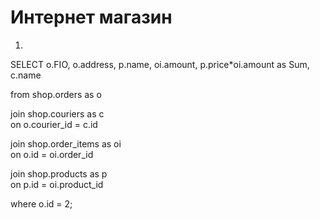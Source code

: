 # Интернет магазин

1.
SELECT o.FIO, o.address, p.name, oi.amount, p.price*oi.amount as Sum, c.name   

from shop.orders as o  

join shop.couriers as c  
on o.courier_id = c.id  

join shop.order_items as oi  
on o.id = oi.order_id  

join shop.products as p  
on p.id = oi.product_id  

where o.id = 2;  
